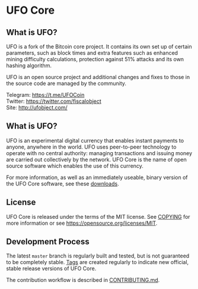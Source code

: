 
UFO Core
================

What is UFO?
--------------------

UFO is a fork of the Bitcoin core project. It contains its own
set up of certain parameters, such as block times and extra features such
as enhanced mining difficulty calculations, protection against 51% attacks
and its own hashing algorithm.

UFO is an open source project and additional changes and fixes to those in
the source code are managed by the community.

Telegram: https://t.me/UFOCoin  
Twitter: https://twitter.com/fiscalobject  
Site: http://ufobject.com/


What is UFO?
----------------

UFO is an experimental digital currency that enables instant payments to
anyone, anywhere in the world. UFO uses peer-to-peer technology to operate
with no central authority: managing transactions and issuing money are carried
out collectively by the network. UFO Core is the name of open source
software which enables the use of this currency.

For more information, as well as an immediately useable, binary version of
the UFO Core software, see these [downloads](https://github.com/fiscalobject/ufo/releases).


License
-------

UFO Core is released under the terms of the MIT license. See [COPYING](COPYING) for more
information or see https://opensource.org/licenses/MIT.


Development Process
-------------------

The latest `master` branch is regularly built and tested, but is not guaranteed to be
completely stable. [Tags](https://github.com/fiscalobject/ufo/tags) are created
regularly to indicate new official, stable release versions of UFO Core.

The contribution workflow is described in [CONTRIBUTING.md](CONTRIBUTING.md).
